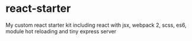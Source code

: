 # react-starter
My custom react starter kit including react with jsx, webpack 2, scss, es6, module hot reloading and tiny express server 
